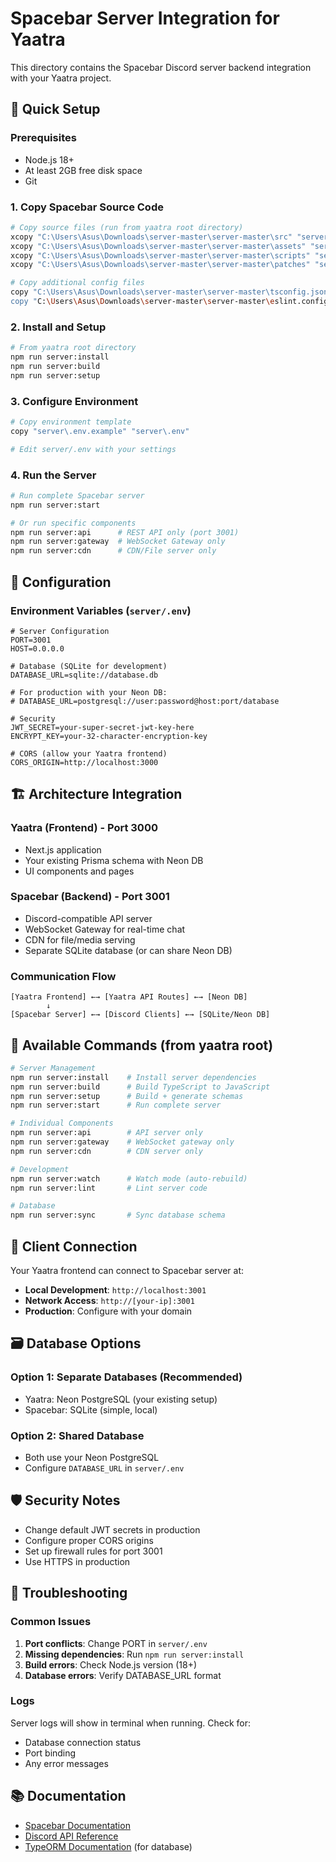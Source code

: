 # Spacebar Server Integration for Yaatra

This directory contains the Spacebar Discord server backend integration with your Yaatra project.

## 🚀 Quick Setup

### Prerequisites
- Node.js 18+ 
- At least 2GB free disk space
- Git

### 1. Copy Spacebar Source Code
```bash
# Copy source files (run from yaatra root directory)
xcopy "C:\Users\Asus\Downloads\server-master\server-master\src" "server\src" /E /I
xcopy "C:\Users\Asus\Downloads\server-master\server-master\assets" "server\assets" /E /I
xcopy "C:\Users\Asus\Downloads\server-master\server-master\scripts" "server\scripts" /E /I
xcopy "C:\Users\Asus\Downloads\server-master\server-master\patches" "server\patches" /E /I

# Copy additional config files
copy "C:\Users\Asus\Downloads\server-master\server-master\tsconfig.json" "server\"
copy "C:\Users\Asus\Downloads\server-master\server-master\eslint.config.mjs" "server\"
```

### 2. Install and Setup
```bash
# From yaatra root directory
npm run server:install
npm run server:build
npm run server:setup
```

### 3. Configure Environment
```bash
# Copy environment template
copy "server\.env.example" "server\.env"

# Edit server/.env with your settings
```

### 4. Run the Server
```bash
# Run complete Spacebar server
npm run server:start

# Or run specific components
npm run server:api      # REST API only (port 3001)
npm run server:gateway  # WebSocket Gateway only
npm run server:cdn      # CDN/File server only
```

## 🔧 Configuration

### Environment Variables (`server/.env`)
```env
# Server Configuration
PORT=3001
HOST=0.0.0.0

# Database (SQLite for development)
DATABASE_URL=sqlite://database.db

# For production with your Neon DB:
# DATABASE_URL=postgresql://user:password@host:port/database

# Security
JWT_SECRET=your-super-secret-jwt-key-here
ENCRYPT_KEY=your-32-character-encryption-key

# CORS (allow your Yaatra frontend)
CORS_ORIGIN=http://localhost:3000
```

## 🏗️ Architecture Integration

### Yaatra (Frontend) - Port 3000
- Next.js application
- Your existing Prisma schema with Neon DB
- UI components and pages

### Spacebar (Backend) - Port 3001  
- Discord-compatible API server
- WebSocket Gateway for real-time chat
- CDN for file/media serving
- Separate SQLite database (or can share Neon DB)

### Communication Flow
```
[Yaatra Frontend] ←→ [Yaatra API Routes] ←→ [Neon DB]
        ↓
[Spacebar Server] ←→ [Discord Clients] ←→ [SQLite/Neon DB]
```

## 🚀 Available Commands (from yaatra root)

```bash
# Server Management
npm run server:install    # Install server dependencies
npm run server:build      # Build TypeScript to JavaScript
npm run server:setup      # Build + generate schemas
npm run server:start      # Run complete server

# Individual Components
npm run server:api        # API server only
npm run server:gateway    # WebSocket gateway only  
npm run server:cdn        # CDN server only

# Development
npm run server:watch      # Watch mode (auto-rebuild)
npm run server:lint       # Lint server code

# Database
npm run server:sync       # Sync database schema
```

## 🔌 Client Connection

Your Yaatra frontend can connect to Spacebar server at:
- **Local Development**: `http://localhost:3001`
- **Network Access**: `http://[your-ip]:3001`
- **Production**: Configure with your domain

## 🗃️ Database Options

### Option 1: Separate Databases (Recommended)
- Yaatra: Neon PostgreSQL (your existing setup)
- Spacebar: SQLite (simple, local)

### Option 2: Shared Database
- Both use your Neon PostgreSQL
- Configure `DATABASE_URL` in `server/.env`

## 🛡️ Security Notes

- Change default JWT secrets in production
- Configure proper CORS origins
- Set up firewall rules for port 3001
- Use HTTPS in production

## 🐛 Troubleshooting

### Common Issues
1. **Port conflicts**: Change PORT in `server/.env`
2. **Missing dependencies**: Run `npm run server:install`
3. **Build errors**: Check Node.js version (18+)
4. **Database errors**: Verify DATABASE_URL format

### Logs
Server logs will show in terminal when running. Check for:
- Database connection status
- Port binding
- Any error messages

## 📚 Documentation

- [Spacebar Documentation](https://docs.spacebar.chat)
- [Discord API Reference](https://discord.com/developers/docs)
- [TypeORM Documentation](https://typeorm.io) (for database)